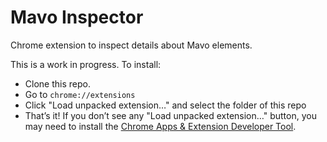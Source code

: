 # Mavo Inspector

Chrome extension to inspect details about Mavo elements.

This is a work in progress. To install:

- Clone this repo.
- Go to `chrome://extensions`
- Click "Load unpacked extension…" and select the folder of this repo
- That’s it! If you don’t see any "Load unpacked extension…" button, you may need to install the [Chrome Apps & Extension Developer Tool](https://chrome.google.com/webstore/detail/chrome-apps-extensions-de/ohmmkhmmmpcnpikjeljgnaoabkaalbgc).
